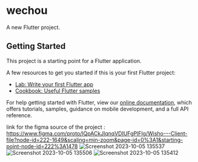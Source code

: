 # wechou

A new Flutter project.

## Getting Started

This project is a starting point for a Flutter application.

A few resources to get you started if this is your first Flutter project:

- [Lab: Write your first Flutter app](https://flutter.dev/docs/get-started/codelab)
- [Cookbook: Useful Flutter samples](https://flutter.dev/docs/cookbook)

For help getting started with Flutter, view our
[online documentation](https://flutter.dev/docs), which offers tutorials,
samples, guidance on mobile development, and a full API reference.

link for the figma source of the project : https://www.figma.com/proto/lQpACkJlqnqVDIUFgPlFlg/Wisho---Client-file?node-id=222-1649&scaling=min-zoom&page-id=0%3A1&starting-point-node-id=222%3A1478
![Screenshot 2023-10-05 135537](https://github.com/habhibo/Wisho/assets/10658493/a1473832-fd25-4a03-b987-d07b9df6a30f)
![Screenshot 2023-10-05 135506](https://github.com/habhibo/Wisho/assets/10658493/876c4437-863c-4737-9379-a45d64562909)
![Screenshot 2023-10-05 135412](https://github.com/habhibo/Wisho/assets/10658493/bb6af906-9d79-46fd-97b7-105a746e0a6c)
